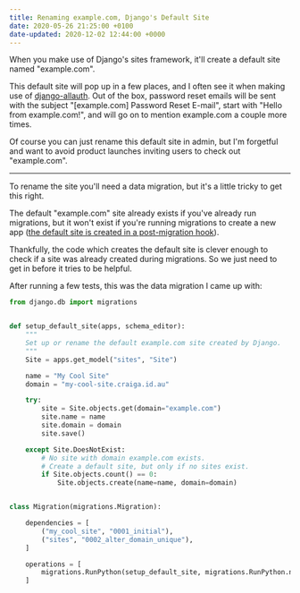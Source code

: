 ```yaml
---
title: Renaming example.com, Django's Default Site
date: 2020-05-26 21:25:00 +0100
date-updated: 2020-12-02 12:44:00 +0000
---
```


When you make use of Django's sites framework, it'll create a default site named "example.com".

This default site will pop up in a few places, and I often see it when making use of [django-allauth](https://django-allauth.readthedocs.io). Out of the box, password reset emails will be sent with the subject "[example.com] Password Reset E-mail", start with "Hello from example.com!", and will go on to mention example.com a couple more times.

Of course you can just rename this default site in admin, but I'm forgetful and want to avoid product launches inviting users to check out "example.com".

---

To rename the site you'll need a data migration, but it's a little tricky to get this right.

The default "example.com" site already exists if you've already run migrations, but it won't exist if you're running migrations to create a new app ([the default site is created in a post-migration hook](https://docs.djangoproject.com/en/stable/ref/contrib/sites/#enabling-the-sites-framework)).

Thankfully, the code which creates the default site is clever enough to check if a site was already created during migrations. So we just need to get in before it tries to be helpful.

After running a few tests, this was the data migration I came up with:

```python
from django.db import migrations


def setup_default_site(apps, schema_editor):
    """
    Set up or rename the default example.com site created by Django.
    """
    Site = apps.get_model("sites", "Site")

    name = "My Cool Site"
    domain = "my-cool-site.craiga.id.au"

    try:
        site = Site.objects.get(domain="example.com")
        site.name = name
        site.domain = domain
        site.save()

    except Site.DoesNotExist:
        # No site with domain example.com exists.
        # Create a default site, but only if no sites exist.
        if Site.objects.count() == 0:
            Site.objects.create(name=name, domain=domain)


class Migration(migrations.Migration):

    dependencies = [
        ("my_cool_site", "0001_initial"),
        ("sites", "0002_alter_domain_unique"),
    ]

    operations = [
        migrations.RunPython(setup_default_site, migrations.RunPython.noop),
    ]
```
